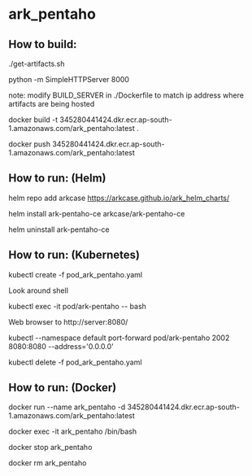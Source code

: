 # ark_pentaho

## How to build:

./get-artifacts.sh

python -m SimpleHTTPServer 8000

note: modify BUILD_SERVER in ./Dockerfile to match ip address where artifacts are being hosted

docker build -t 345280441424.dkr.ecr.ap-south-1.amazonaws.com/ark_pentaho:latest .

docker push 345280441424.dkr.ecr.ap-south-1.amazonaws.com/ark_pentaho:latest

## How to run: (Helm)

helm repo add arkcase https://arkcase.github.io/ark_helm_charts/

helm install ark-pentaho-ce arkcase/ark-pentaho-ce

helm uninstall ark-pentaho-ce

## How to run: (Kubernetes)

kubectl create -f pod_ark_pentaho.yaml

Look around shell

kubectl exec -it pod/ark-pentaho -- bash

Web browser to http://server:8080/

kubectl --namespace default port-forward pod/ark-pentaho 2002 8080:8080 --address='0.0.0.0'

kubectl delete -f pod_ark_pentaho.yaml

## How to run: (Docker)

docker run --name ark_pentaho -d 345280441424.dkr.ecr.ap-south-1.amazonaws.com/ark_pentaho:latest

docker exec -it ark_pentaho /bin/bash

docker stop ark_pentaho

docker rm ark_pentaho
